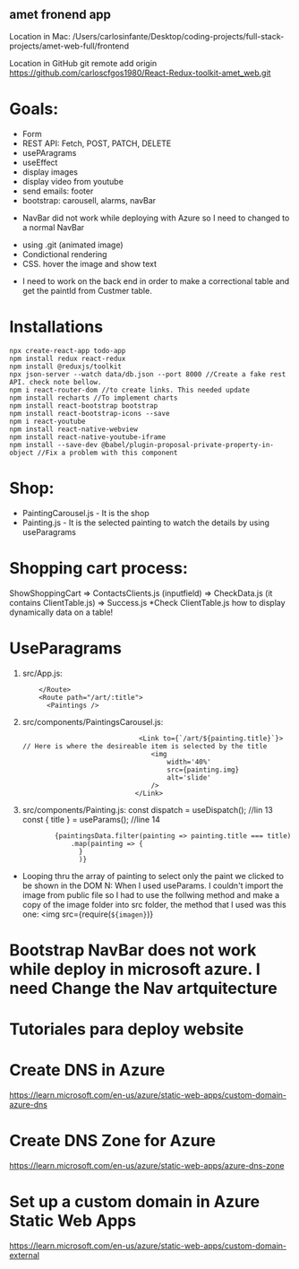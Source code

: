 ## amet fronend app

Location in Mac:
/Users/carlosinfante/Desktop/coding-projects/full-stack-projects/amet-web-full/frontend

Location in GitHub
git remote add origin https://github.com/carloscfgos1980/React-Redux-toolkit-amet_web.git

# Goals:
- Form
- REST API: Fetch, POST, PATCH, DELETE
- usePAragrams
- useEffect
- display images
- display video from youtube
- send emails: footer
- bootstrap: carousell, alarms, navBar
* NavBar did not work while deploying with Azure so I need to changed to a normal NavBar
- using .git (animated image)
- Condictional rendering
- CSS. hover the image and show text

* I need to work on the back end in order to make a correctional table and get the paintId from Custmer table.

# Installations
    npx create-react-app todo-app
    npm install redux react-redux
    npm install @reduxjs/toolkit
    npx json-server --watch data/db.json --port 8000 //Create a fake rest API. check note bellow.  
    npm i react-router-dom //to create links. This needed update
    npm install recharts //To implement charts
    npm install react-bootstrap bootstrap
    npm install react-bootstrap-icons --save
    npm i react-youtube
    npm install react-native-webview
    npm install react-native-youtube-iframe
    npm install --save-dev @babel/plugin-proposal-private-property-in-object //Fix a problem with this component

# Shop:
- PaintingCarousel.js - It is the shop
- Painting.js - It is the selected painting to watch the details by using useParagrams

# Shopping cart process:

ShowShoppingCart => ContactsClients.js (inputfield) => CheckData.js (it contains ClientTable.js) => Success.js
\*Check ClientTable.js how to display dynamically data on a table!


# UseParagrams
1.  src/App.js:

            </Route>
            <Route path="/art/:title">
              <Paintings />

2.  src/components/PaintingsCarousel.js:

                                     <Link to={`/art/${painting.title}`}> // Here is where the desireable item is selected by the title
                                        <img
                                            width='40%'
                                            src={painting.img}
                                            alt='slide'
                                        />
                                    </Link>

3.  src/components/Painting.js:
    const dispatch = useDispatch(); //lin 13
    const { title } = useParams(); //line 14

                {paintingsData.filter(painting => painting.title === title)
                    .map(painting => {
                      }
                      )}

- Looping thru the array of painting to select only the paint we clicked to be shown in the DOM
  N: When I used useParams. I couldn't import the image from public file so I had to use the follwing method and make a copy of the image folder into src folder, the method that I used was this one:
  <img src={require(`${imagen}`)}

# Bootstrap NavBar does not work while deploy in microsoft azure. I need Change the Nav artquitecture

# Tutoriales para deploy website

# Create DNS in Azure

https://learn.microsoft.com/en-us/azure/static-web-apps/custom-domain-azure-dns

# Create DNS Zone for Azure
https://learn.microsoft.com/en-us/azure/static-web-apps/azure-dns-zone

# Set up a custom domain in Azure Static Web Apps
https://learn.microsoft.com/en-us/azure/static-web-apps/custom-domain-external
